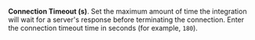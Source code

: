 **Connection Timeout (s)**. Set the maximum amount of time the integration will wait for a server's response before terminating the connection. Enter the connection timeout time in seconds (for example, `180`).